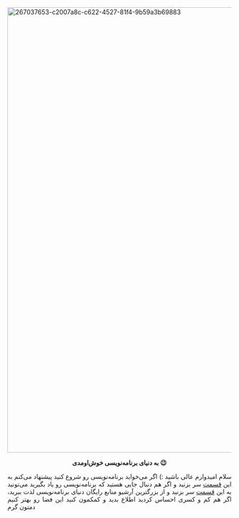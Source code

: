 <img width="1000" alt="267037653-c2007a8c-c622-4527-81f4-9b59a3b69883" src="https://github.com/barnamenevisi/.github/assets/62311769/dd55f54d-a599-47a5-b617-9ecfce47d0b5">


<p align="center">
<b>به دنیای برنامه‌نویسی خوش‌اومدی 😉</b>
</p>

<div align="justify">
  
سلام امیدوارم عالی باشید :) اگر می‌خواید برنامه‌نویسی رو شروع کنید پیشنهاد می‌کنم به این <a href='https://github.com/barnamenevisi/roadmap'>قسمت</a> سر بزنید و اگر هم دنبال جایی هستید که برنامه‌نویسی رو یاد بگیرید می‌تونید به این <a href='https://github.com/barnamenevisi/free-resources'>قسمت</a> سر بزنید و از بزرگترین آرشیو منابع رایگان دنیای برنامه‌نویسی لذت ببرید، اگر هم کم و کسری احساس کردید اطلاع بدید و کمکمون کنید این فضا رو بهتر کنیم دمتون گرم 
  
</div>
